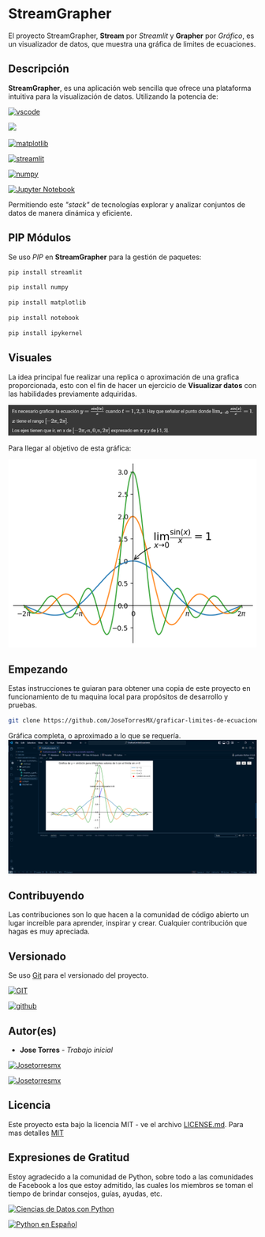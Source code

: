 # StreamGrapher
El proyecto StreamGrapher, **Stream** por _Streamlit_ y **Grapher** por _Gráfico_, es un visualizador de datos, que muestra una gráfica de limites de ecuaciones.
 
## Descripción
**StreamGrapher**, es una aplicación web sencilla que ofrece una plataforma intuitiva para la visualización de datos.
Utilizando la potencia de:

[![vscode](https://img.shields.io/badge/vscode-1976D2?style=for-the-badge&link=https://code.visualstudio.com/)](https://code.visualstudio.com/)

[![](https://img.shields.io/badge/Python-3776AB?style=for-the-badge&logo=python&logoColor=white
)](https://www.python.org/)

[![matplotlib](https://img.shields.io/badge/matplotlib-3.8.4-FF8F00?style=for-the-badge&link=https://matplotlib.org/)](https://matplotlib.org/)

[![streamlit](https://img.shields.io/badge/streamlit-1.33.0-B71C1C?style=for-the-badge&logo=streamlit&link=https://streamlit.io/)](https://streamlit.io/)

[![numpy](https://img.shields.io/badge/numpy-1.26.4-01579B?style=for-the-badge&logo=numpy&link=https://streamlit.io/)](https://numpy.org/)

[![Jupyter Notebook](https://img.shields.io/badge/Jupyter%20Notebook-7.4.3-FF6F00?labelColor=white&style=for-the-badge&logo=jupyter&link=https://jupyter.org/)](https://jupyter.org/)

Permitiendo este _"stack"_ de tecnologías explorar y analizar conjuntos de datos de manera dinámica y eficiente. 

## PIP Módulos
Se uso _PIP_ en **StreamGrapher** para la gestión de paquetes:
```bash
pip install streamlit
```
```bash
pip install numpy
```
```bash
pip install matplotlib
```
```bash
pip install notebook
```
```bash
pip install ipykernel
```

## Visuales
La idea principal fue realizar una replica o aproximación de una grafica proporcionada, esto con el fin de hacer un ejercicio de **Visualizar datos** con las habilidades previamente adquiridas.

![Ecuación a graficar.](img/ecuacion_a_graficar.png)

Para llegar al objetivo de esta gráfica:

![Gráfica objetivo](img/grafica_objetivo.png)

## Empezando
Estas instrucciones te guiaran para obtener una copia de este proyecto en funcionamiento de tu maquina local para propósitos de desarrollo y pruebas.
```bash
git clone https://github.com/JoseTorresMX/graficar-limites-de-ecuaciones.git
```
Gráfica completa, o aproximado a lo que se requería.
![Gráfica exitosa](img/grafica_completa.png)

## Contribuyendo
Las contribuciones son lo que hacen a la comunidad de código abierto un lugar increíble para aprender, inspirar y crear. Cualquier contribución que hagas es muy apreciada.

## Versionado
Se uso [Git](https://git-scm.com) para el versionado del proyecto.

[![GIT](https://img.shields.io/badge/GIT-gray?style=for-the-badge&logo=git&link=https://git-scm.com/)](https://git-scm.com/)

[![github](https://img.shields.io/badge/github-gray?style=for-the-badge&logo=github&link=https://github.com/)](https://github.com/)

## Autor(es)
- **Jose Torres** - _Trabajo inicial_

[![Josetorresmx](https://img.shields.io/badge/Josetorresmx-gray?style=for-the-badge&logo=github&link=https://github.com/JoseTorresMX)](https://github.com/JoseTorresMX)

[![Josetorresmx](https://img.shields.io/badge/Josetorresmx-01579B?style=for-the-badge&logo=linkedin&link=https://www.linkedin.com/in/josetorresmx/)](https://www.linkedin.com/in/josetorresmx/)

## Licencia
Este proyecto esta bajo la licencia MIT - ve el archivo [LICENSE.md](LICENSE.md). Para mas detalles [MIT](https://choosealicense.com/licenses/mit/)

## Expresiones de Gratitud
Estoy agradecido a la comunidad de Python, sobre todo a las comunidades de Facebook a los que estoy admitido, las cuales los miembros se toman el tiempo de brindar consejos, guías, ayudas, etc.

[![Ciencias de Datos con Python](https://img.shields.io/badge/Ciencias%20de%20Datos%20con%20Python-9CCC65?style=for-the-badge&logo=facebook&link=https://www.facebook.com/groups/CienciaDeDatosPy/)](https://www.facebook.com/groups/CienciaDeDatosPy/)

[![Python en Español](https://img.shields.io/badge/Python%20en%20Espa%C3%B1ol-FFEE58?style=for-the-badge&logo=facebook&logoColor=blue&link=https://www.facebook.com/groups/275366519230814/)](https://www.facebook.com/groups/275366519230814/)
